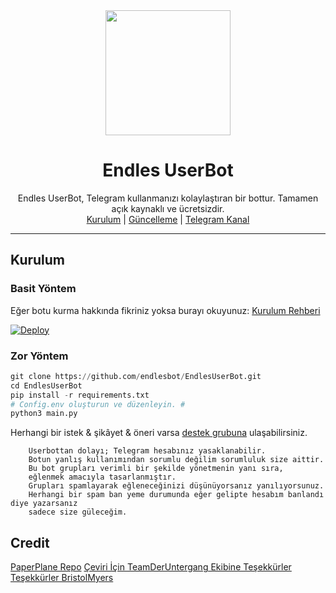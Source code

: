
<div align="center">
  <img src="https://i.imgyukle.com/2020/09/17/xbWjQj.jpg" width="200" height="200">
  <h1>Endles UserBot</h1>
</div>
<p align="center">
    Endles UserBot, Telegram kullanmanızı kolaylaştıran bir bottur. Tamamen açık kaynaklı ve ücretsizdir.
    <br>
        <a href="https://github.com/endlesbotendlesbot/EndlesUserBot/blob/master/README.md#kurulum">Kurulum</a> |
        <a href="https://github.com/endlesbot/EndlesUserBot/wiki/G%C3%BCncelleme">Güncelleme</a> |
        <a href="https://t.me/EndlesUserBot">Telegram Kanal</a>
    <br>
</p>

----

## Kurulum
### Basit Yöntem
Eğer botu kurma hakkında fikriniz yoksa burayı okuyunuz: [Kurulum Rehberi](https://github.com/endlesbot/EndlesUserBot/wiki/Kurulum/)

[![Deploy](https://www.herokucdn.com/deploy/button.svg)](https://heroku.com/deploy?template=https://github.com/endlesbot/EndlesUserBot)
### Zor Yöntem
```python
git clone https://github.com/endlesbot/EndlesUserBot.git
cd EndlesUserBot
pip install -r requirements.txt
# Config.env oluşturun ve düzenleyin. #
python3 main.py
```

Herhangi bir istek & şikâyet & öneri varsa [destek grubuna](https://t.me/EndlesSupport) ulaşabilirsiniz.

```
    Userbottan dolayı; Telegram hesabınız yasaklanabilir.
    Botun yanlış kullanımından sorumlu değilim sorumluluk size aittir.
    Bu bot grupları verimli bir şekilde yönetmenin yanı sıra,
    eğlenmek amacıyla tasarlanmıştır.
    Grupları spamlayarak eğleneceğinizi düşünüyorsanız yanılıyorsunuz.
    Herhangi bir spam ban yeme durumunda eğer gelipte hesabım banlandı diye yazarsanız
    sadece size güleceğim.
```

## Credit
[PaperPlane Repo](https://github.com/RaphielGang/Telegram-Paperplane)
[Çeviri İçin TeamDerUntergang Ekibine Teşekkürler](https://github.com/TeamDerUntergang/Telegram-UserBot)
[Teşekkürler  BristolMyers](https://github.com/BristolMyers)
